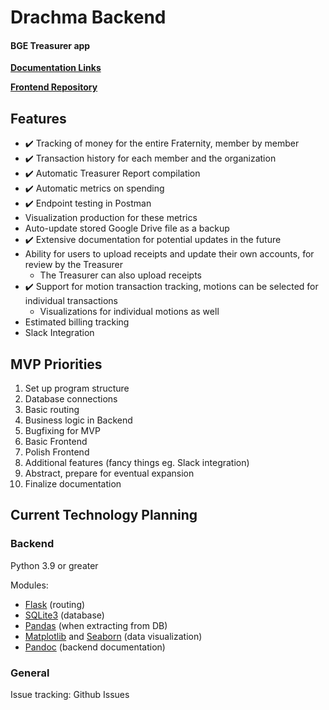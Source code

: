 # Drachma Backend
#### BGE Treasurer app

**[Documentation Links](/docs/README.md)**

**[Frontend Repository](https://github.com/BetaGammaEpsilon-com/drachma-frontend)**

## Features
- :heavy_check_mark: Tracking of money for the entire Fraternity, member by member
- :heavy_check_mark: Transaction history for each member and the organization
- :heavy_check_mark: Automatic Treasurer Report compilation
- :heavy_check_mark: Automatic metrics on spending
- :heavy_check_mark: Endpoint testing in Postman
- Visualization production for these metrics
- Auto-update stored Google Drive file as a backup
- :heavy_check_mark: Extensive documentation for potential updates in the future
- Ability for users to upload receipts and update their own accounts, for review by the Treasurer
    - The Treasurer can also upload receipts
- :heavy_check_mark: Support for motion transaction tracking, motions can be selected for individual transactions
    - Visualizations for individual motions as well
- Estimated billing tracking
- Slack Integration

## MVP Priorities
1. Set up program structure
2. Database connections
3. Basic routing
4. Business logic in Backend
5. Bugfixing for MVP
6. Basic Frontend
7. Polish Frontend
8. Additional features (fancy things eg. Slack integration)
9. Abstract, prepare for eventual expansion
10. Finalize documentation

## Current Technology Planning

### Backend
Python 3.9 or greater

Modules:
- [Flask](https://flask.palletsprojects.com/en/2.1.x/) (routing)
- [SQLite3](https://www.sqlite.org/index.html) (database)
- [Pandas](https://pandas.pydata.org/) (when extracting from DB)
- [Matplotlib](https://matplotlib.org/) and [Seaborn](https://seaborn.pydata.org/) (data visualization)
- [Pandoc](https://pandoc.org/) (backend documentation)

### General
Issue tracking: Github Issues



